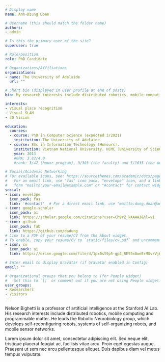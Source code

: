 ```yaml
---
# Display name
name: Anh-Dzung Doan

# Username (this should match the folder name)
authors:
- admin

# Is this the primary user of the site?
superuser: true

# Role/position
role: PhD Candidate

# Organizations/Affiliations
organizations:
- name: The University of Adelaide
  url: ""

# Short bio (displayed in user profile at end of posts)
bio: My research interests include distributed robotics, mobile computing and programmable matter.

interests:
- Visual place recognition
- Visual SLAM
- 3D Vision

education:
  courses:
  - course: PhD in Computer Science (expected 3/2021)
    institution: The University of Adelaide
  - course: BSc in Information Technology (Honours).
    institution: Vietnam National University, HCMC (University of Science), Vietnam
    year: 2013
	#GPA: 3.82/4.0
	#rank: 3/47 (honor program), 3/303 (the faculty) and 5/1635 (the university)

# Social/Academic Networking
# For available icons, see: https://sourcethemes.com/academic/docs/page-builder/#icons
#   For an email link, use "fas" icon pack, "envelope" icon, and a link in the
#   form "mailto:your-email@example.com" or "#contact" for contact widget.
social:
- icon: envelope
  icon_pack: fas
  link: '#contact'  # For a direct email link, use "mailto:dung.doan@adelaide.edu.au".
- icon: google-scholar
  icon_pack: ai
  link: https://scholar.google.com/citations?user=Ch9rZ_kAAAAJ&hl=vi
- icon: github
  icon_pack: fab
  link: https://github.com/dadung
# Link to a PDF of your resume/CV from the About widget.
# To enable, copy your resume/CV to `static/files/cv.pdf` and uncomment the lines below.
- icon: cv
  icon_pack: ai
  link: https://drive.google.com/file/d/1px0sS9p5-gp4_RE59x8weErMOvrVj0dk/view

# Enter email to display Gravatar (if Gravatar enabled in Config)
email: ""

# Organizational groups that you belong to (for People widget)
#   Set this to `[]` or comment out if you are not using People widget.
user_groups:
- Researchers
- Visitors
---
```


Nelson Bighetti is a professor of artificial intelligence at the Stanford AI Lab. His research interests include distributed robotics, mobile computing and programmable matter. He leads the Robotic Neurobiology group, which develops self-reconfiguring robots, systems of self-organizing robots, and mobile sensor networks.

Lorem ipsum dolor sit amet, consectetur adipiscing elit. Sed neque elit, tristique placerat feugiat ac, facilisis vitae arcu. Proin eget egestas augue. Praesent ut sem nec arcu pellentesque aliquet. Duis dapibus diam vel metus tempus vulputate.
